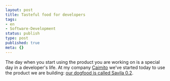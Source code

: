 ```yaml
---
layout: post
title: Tasteful food for developers
tags:
- en
- Software-Development
status: publish
type: post
published: true
meta: {}
---
```

<p>The day when you start using the product you are working on is a special day in a developer's life. At my company <a href="http://www.caimito.net">Caimito</a> we've started today to use the product we are building: <a href="http://www.caimito.net/caimitoEnglish/2007/05/07/1178556764724.html">our dogfood is called Savila 0.2</a>.</p>

